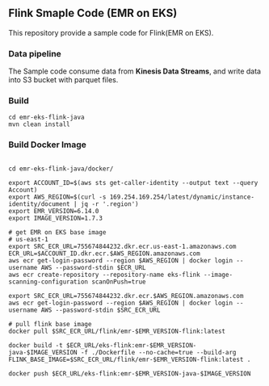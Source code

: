 ## Flink Smaple Code (EMR on EKS)

This repository provide a sample code for Flink(EMR on EKS).

### Data pipeline

The Sample code consume data from **Kinesis Data Streams**, and write data into S3 bucket with parquet files.

### Build

```shell
cd emr-eks-flink-java
mvn clean install
```


### Build Docker Image


```shell

cd emr-eks-flink-java/docker/

export ACCOUNT_ID=$(aws sts get-caller-identity --output text --query Account)
export AWS_REGION=$(curl -s 169.254.169.254/latest/dynamic/instance-identity/document | jq -r '.region')
export EMR_VERSION=6.14.0
export IMAGE_VERSION=1.7.3

# get EMR on EKS base image
# us-east-1
export SRC_ECR_URL=755674844232.dkr.ecr.us-east-1.amazonaws.com
ECR_URL=$ACCOUNT_ID.dkr.ecr.$AWS_REGION.amazonaws.com
aws ecr get-login-password --region $AWS_REGION | docker login --username AWS --password-stdin $ECR_URL
aws ecr create-repository --repository-name eks-flink --image-scanning-configuration scanOnPush=true

export SRC_ECR_URL=755674844232.dkr.ecr.$AWS_REGION.amazonaws.com
aws ecr get-login-password --region $AWS_REGION | docker login --username AWS --password-stdin $SRC_ECR_URL

# pull flink base image
docker pull $SRC_ECR_URL/flink/emr-$EMR_VERSION-flink:latest

docker build -t $ECR_URL/eks-flink:emr-$EMR_VERSION-java-$IMAGE_VERSION -f ./Dockerfile --no-cache=true --build-arg FLINK_BASE_IMAGE=$SRC_ECR_URL/flink/emr-$EMR_VERSION-flink:latest .

docker push $ECR_URL/eks-flink:emr-$EMR_VERSION-java-$IMAGE_VERSION
```